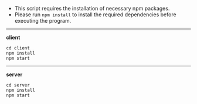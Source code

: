 
 * This script requires the installation of necessary npm packages.
 * Please run `npm install` to install the required dependencies before executing the program.

 ---
 **client**
```
cd client
npm install
npm start
```
 ---
 **server**
 ```
cd server
npm install
npm start
 ```
